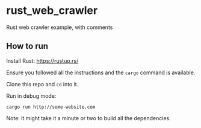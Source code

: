 # rust_web_crawler
Rust web crawler example, with comments

## How to run

Install Rust: https://rustup.rs/

Ensure you followed all the instructions and the `cargo` command is available.

Clone this repo and `cd` into it.

Run in debug mode:

    cargo run http://some-website.com

Note: it might take it a minute or two to build all the dependencies.
